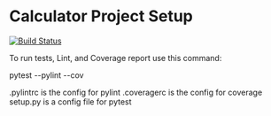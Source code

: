 # Calculator Project Setup
[![Build Status](https://app.travis-ci.com/kaw393939/calc2.svg?branch=main)](https://app.travis-ci.com/github/nk398/calc2)

To run tests, Lint, and Coverage report use this command:

pytest  --pylint --cov

.pylintrc is the config for pylint
.coveragerc is the config for coverage
setup.py is a config file for pytest
